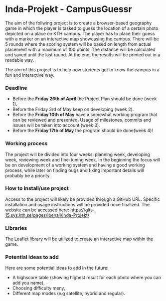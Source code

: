 # Inda-Projekt - CampusGuessr
The aim of the follwing project is to create a browser-based geography game in which the player is tasked to guess the location of a certain photo depicted on a place on KTH campus. The player has to place their guess with a marker on an interactive map showcasing the campus. There will be 5 rounds where the scoring system will be based on length from actual placement with a maximum of 100 points. The distance will be calculated and saved until the last round. At the end, the results will be printed out in a readable way.

The aim of this project is to help new students get to know the campus in a fun and interactive way.

### Deadline
- Before the **Friday 26th of April** the Project Plan should be done (week 1).
- Before the Friday 3rd of May keep on developing (week 2).
- Before the **Friday 10th of May** have a somewhat working program that can be reviewed and presented. Usage of milestones, commits and issues will be taken into account (week 3).
- Before the **Friday 17th of May** the program should be done(week 4)! 

### Working process
The project will be divided into four weeks: planning week, developing week, reviewing week and fine-tuning week. In the beginning the focus will be on development of a working system and having a good working process, while later on finding bugs and fixing important details will probably be a priority.

### How to install/use project
Access to the project will likely be provided through a GitHub URL. Specific installation and usage instructions will be provided once finalized.
The website can be accessed here: https://gits-15.sys.kth.se/pages/lbenali/Inda-Projekt/

### Libraries
The Leaflet library will be utilized to create an interactive map within the game.

### Potential ideas to add
Here are some potential ideas to add in the future: 
- A highscore table (showing highest result for each photo where you can add you name), 
- Choosing difficulty meny,
- Different map modes (e.g satellite, hybrid and regular).
